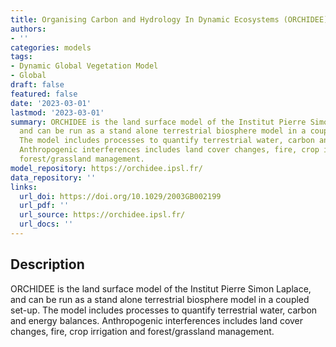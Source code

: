 ```yaml
---
title: Organising Carbon and Hydrology In Dynamic Ecosystems (ORCHIDEE)
authors:
- ''
categories: models
tags:
- Dynamic Global Vegetation Model
- Global
draft: false
featured: false
date: '2023-03-01'
lastmod: '2023-03-01'
summary: ORCHIDEE is the land surface model of the Institut Pierre Simon Laplace,
  and can be run as a stand alone terrestrial biosphere model in a coupled set-up.
  The model includes processes to quantify terrestrial water, carbon and energy balances.
  Anthropogenic interferences includes land cover changes, fire, crop irrigation and
  forest/grassland management.
model_repository: https://orchidee.ipsl.fr/
data_repository: ''
links:
  url_doi: https://doi.org/10.1029/2003GB002199
  url_pdf: ''
  url_source: https://orchidee.ipsl.fr/
  url_docs: ''
---
```


## Description

ORCHIDEE is the land surface model of the Institut Pierre Simon Laplace, and can be run as a stand alone terrestrial biosphere model in a coupled set-up. The model includes processes to quantify terrestrial water, carbon and energy balances. Anthropogenic interferences includes land cover changes, fire, crop irrigation and forest/grassland management.

